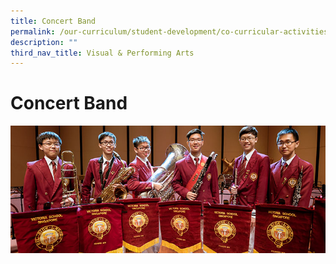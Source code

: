 ```yaml
---
title: Concert Band
permalink: /our-curriculum/student-development/co-curricular-activities/visual-performing-arts/concert-band/
description: ""
third_nav_title: Visual & Performing Arts
---
```

# **Concert Band**

![](/images/Concert_Band_2.jpg)